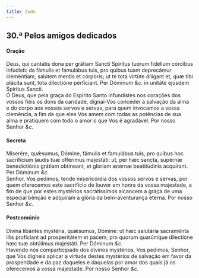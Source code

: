 ```yaml
---
title: todo
---
```

<h2 class="text-center">30.ª Pelos amigos dedicados</h2>

<h4 class="text-center">Oração</h4>
<div class="container-fluid">
<div class="row">
<div class="dropcap text-justify">
Deus, qui cantátis dona per grátiam Sancti Spíritus tuórum fidélium córdibus infudísti: da fámulis et famulábus tuis, pro quibus tuam deprecámur cleméntiam, salútem mentis et córporis; ut te tota virtúte díligant et, quæ tibi plácita sunt, tota dilectióne perfíciant. Per Dóminum <em>&c.</em> in unitáte ejúsdem Spíritus Sancti.
</div>
<div class="dropcap text-justify">
Ó Deus, que pela graça do Espírito Santo infundistes nos corações dos vossos fiéis os dons da caridade, dignai-Vos conceder a salvação da alma e do corpo aos vossos servos e servas, para quem invocamos a vossa clemência, a fim de que eles Vos amem com todas as potências de sua alma e pratiquem com todo o amor o que Vos é agradável. Por nosso Senhor <em>&c.</em>
</div>
</div>
</div>

<h4 class="text-center">Secreta</h4>
<div class="container-fluid">
<div class="row">
<div class="dropcap text-justify">
Miserére, quǽsumus, Dómine, fámulis et famulábus tuis, pro quibus hoc sacrifícium laudis tuæ offérimus majestáti: ut, per hæc sancta, supérnæ benedictiónis grátiam obtíneant, et glóriam ætérnæ beatitúdinis acquírant. Per Dóminum <em>&c.</em>
</div>
<div class="dropcap text-justify">
Senhor, Vos pedimos, tende misericórdia dos vossos servos e servas, por quem oferecemos este sacrifício de louvor em honra da vossa majestade, a fim de que por estes mystérios sacratíssimos alcancem a graça de uma especial bênção e adquiram a glória da bem-aventurança eterna. Por nosso Senhor <em>&c.</em>
</div>
</div>
</div>

<h4 class="text-center">Postcomúnio</h4>
<div class="container-fluid">
<div class="row">
<div class="dropcap text-justify">
Divína libántes mystéria, quǽsumus, Dómine: ut hæc salutária sacraménta illis profíciant ad prosperitátem et pacem; pro quorum quarúmque dilectióne hæc tuæ obtúlimus majestáti. Per Dóminum <em>&c.</em>
</div>
<div class="dropcap text-justify">
Havendo nós comparticipado dos divinos mystérios, Vos pedimos, Senhor, que Vos digneis aplicar a virtude destes mystérios de salvação em favor da prosperidade e da paz daqueles e daquelas por amor dos quais já os oferecemos à vossa majestade. Por nosso Senhor <em>&c.</em>
</div>
</div>
</div>